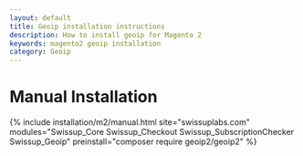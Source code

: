 ```yaml
---
layout: default
title: Geoip installation instructions
description: How to install geoip for Magento 2
keywords: magento2 geoip installation
category: Geoip
---
```


# Manual Installation

{% include installation/m2/manual.html site="swissuplabs.com" modules="Swissup_Core Swissup_Checkout Swissup_SubscriptionChecker Swissup_Geoip" preinstall="composer require geoip2/geoip2" %}

